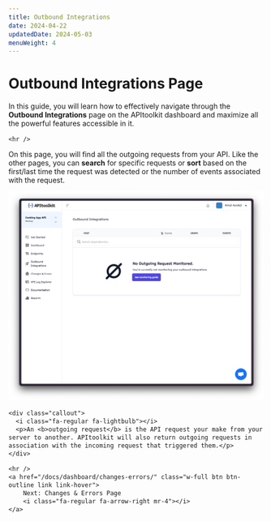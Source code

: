 ```yaml
---
title: Outbound Integrations
date: 2024-04-22
updatedDate: 2024-05-03
menuWeight: 4
---
```


# Outbound Integrations Page

In this guide, you will learn how to effectively navigate through the **Outbound Integrations** page on the APItoolkit dashboard and maximize all the powerful features accessible in it.

```=html
<hr />
```

On this page, you will find all the outgoing requests from your API. Like the other pages, you can **search** for specific requests or **sort** based on the first/last time the request was detected or the number of events associated with the request.

![Screenshot of APItoolkit's endpoints page](/docs/dashboard/outbound-integrations/outbound.png)

```=html
<div class="callout">
  <i class="fa-regular fa-lightbulb"></i>
  <p>An <b>outgoing request</b> is the API request your make from your server to another. APItoolkit will also return outgoing requests in association with the incoming request that triggered them.</p>
</div>
```

```=html
<hr />
<a href="/docs/dashboard/changes-errors/" class="w-full btn btn-outline link link-hover">
    Next: Changes & Errors Page
    <i class="fa-regular fa-arrow-right mr-4"></i>
</a>
```
